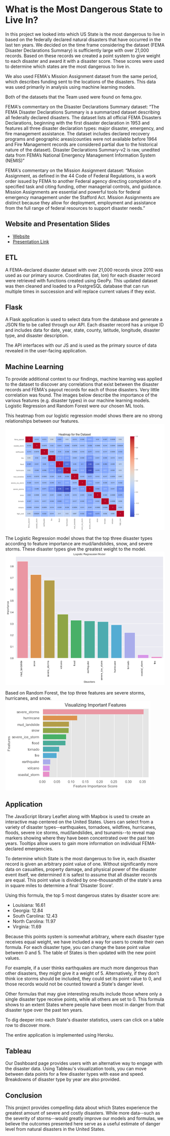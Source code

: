 # What is the Most Dangerous State to Live In?
In this project we looked into which US State is the most dangerous to live in based on the federally declared natural disasters that have occurred in the last ten years. We decided on the time frame considering the dataset (FEMA Disaster Declarations Summary) is sufficiently large with over 21,000 records. Based on these records we created a point system to give weight to each disaster and award it with a disaster score. These scores were used to determine which states are the most dangerous to live in.

We also used FEMA's Mission Assignment dataset from the same period, which describes funding sent to the locations of the disasters. This data was used primarily in analysis using machine learning models.

Both of  the datasets that the Team used were found on fema.gov.

FEMA's commentary on the Disaster Declarations Summary dataset:
“The FEMA Disaster Declarations Summary is a summarized dataset describing all federally declared disasters. The dataset lists all official FEMA Disasters Declarations, beginning with the first disaster declaration in 1953 and features all three disaster declaration types: major disaster, emergency, and fire management assistance. The dataset includes declared recovery programs and geographic areas(counties were not available before 1964 and Fire Management records are considered partial due to the historical nature of the dataset). Disaster Declarations Summary-v2 is raw, unedited data from FEMA’s National Emergency Management Information System (NEMIS)”

FEMA's commentary on the Mission Assignment dataset:
“Mission Assignment, as defined in the 44 Code of Federal Regulations, is a work order issued by FEMA to another Federal agency directing completion of a specified task and citing funding, other managerial controls, and guidance. Mission Assignments are essential and powerful tools for federal emergency management under the Stafford Act. Mission Assignments are distinct because they allow for deployment, employment and assistance from the full range of federal resources to support disaster needs.” 

## Website and Presentation Slides
- [Website](https://natural-disaster-analysis.herokuapp.com/)
- [Presentation Link](https://docs.google.com/presentation/d/1hf62hA5lI5pDgIPthLenRxxkLpOZf36w3VvTkHR4zUw/edit#slide=id.ge726d615ea_0_0)
 

## ETL
A FEMA-declared disaster dataset with over 21,000 records since 2010 was used as our primary source. Coordinates (lat, lon) for each disaster record were retrieved with functions created using GeoPy. This updated dataset was then cleaned and loaded to a PostgreSQL database that can run multiple times in succession and will replace current values if they exist.

## Flask
A Flask application is used to select data from the database and generate a JSON file to be called through our API. Each disaster record has a unique ID and includes data for date, year, state, county, latitude, longitude, disaster type, and disaster description.

The API interfaces with our JS and is used as the primary source of data revealed in the user-facing application.

## Machine Learning
To provide additional context to our findings, machine learning was applied to the dataset to discover any correlations that exist between the disaster records and FEMA's payout records for each of those disasters. Very little correlation was found. The images below describe the importance of the various features (e.g. disaster types) in our machine learning models. Logistic Regression and Random Forest were our chosen ML tools.

This heatmap from our logistic regression model shows there are no strong relationships between our features.
![dataset_heatmap.png](app/static/assets/images/dataset_heatmap.png)

The Logistic Regression model shows that the top three disaster types according to feature importance are mud/landslides, snow, and severe storms. These disaster types give the greatest weight to the model.
![logistic_regression_name.png](app/static/assets/images/logistic_regression_name.png)

Based on Random Forest, the top three features are severe storms, hurricanes, and snow.
![important_features.png](app/static/assets/images/important_features.png)

## Application
The JavaScript library Leaflet along with Mapbox is used to create an interactive map centered on the United States. Users can select from a variety of disaster types--earthquakes, tornadoes, wildfires, hurricanes, floods, severe ice storms, mud/landslides, and tsunamis--to reveal map markers showing where they have been concentrated over the past ten years. Tooltips allow users to gain more information on individual FEMA-declared emergencies.

To determine which State is the most dangerous to live in, each disaster record is given an arbitrary point value of one. Without significantly more data on casualties, property damage, and physical power of the disaster event itself, we determined it is safest to assume that all disaster records are equal. This point value is divided by one-thousandth of the state's area in square miles to determine a final 'Disaster Score'.

Using this formula, the top 5 most dangerous states by disaster score are:

- Louisiana: 16.61
- Georgia: 12.84
- South Carolina: 12.43
- North Carolina: 11.97
- Virginia: 11.69

Because this points system is somewhat arbitrary, where each disaster type receives equal weight, we have included a way for users to create their own formula. For each disaster type, you can change the base point value between 0 and 5. The table of States is then updated with the new point values.

For example, if a user thinks earthquakes are much more dangerous than other disasters, they might give it a weight of 5. Alternatively, if they don't think ice storms should be included, they could set its point value to 0, and those records would not be counted toward a State's danger level.

Other formulas that may give interesting results include those where only a single disaster type receive points, while all others are set to 0. This formula shows to an extent States where people have been most in danger from that disaster type over the past ten years.

To dig deeper into each State's disaster statistics, users can click on a table row to discover more.

The entire application is implemented using Heroku.

## Tableau
Our Dashboard page provides users with an alternative way to engage with the disaster data. Using Tableau's visualization tools, you can move between data points for a few disaster types with ease and speed. Breakdowns of disaster type by year are also provided.

## Conclusion
This project provides compelling data about which States experience the greatest amount of severe and costly disasters. While more data--such as the severity of storms--would greatly improve our models and formulas, we believe the outcomes presented here serve as a useful estimate of danger level from natural disasters in the United States.
